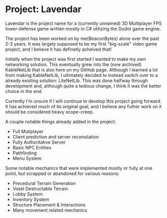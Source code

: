 # Project: Lavendar
Lavendar is the project name for a (currently unnamed) 3D Multiplayer FPS tower-defense game written mostly in C# utilizing the Godot game engine.

The project has been worked on by me(BeaconBytes) alone over the past 2-3 years. It was largely supposed to be my first "big-scale" video game project, and I believe it has definetly acheived that!

Initially when the project was first started I wanted to make my own networking solution. This eventually grew into the (now archived) KableNetLib that is also here on my GitHub page.
Although I learned a lot from making KableNetLib, I ultimately decided to instead switch over to a already existing solution: LiteNetLib. This was done halfway through development and, although quite a tedious change,
I think it was the better choice in the end.

Currently I'm unsure if I will continue to develop this project going forward. It has achieved much of its original goal, and I believe any futher work on it should be considered heavy scope-creep.

A couple notable things already added in the project:
 - Full Mutiplayer
 - Client prediction and server reconsilation
 - Fully Authoritative Server
 - Basic NPC Entities
 - Pathfinding
 - Menu System

Some notable mechanics that were implemented mostly or fully at one point, but scrapped or abandoned for various reasons:
 - Precedural Terrain Generation
 - Voxel Destructable Terrain
 - Lobby System
 - Inventory System
 - Structure Placement & Interactions
 - Many movement related mechanics
